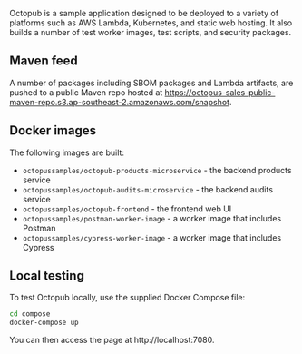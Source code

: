 Octopub is a sample application designed to be deployed to a variety of platforms such as AWS Lambda, Kubernetes, and 
static web hosting. It also builds a number of test worker images, test scripts, and security packages.

## Maven feed

A number of packages including SBOM packages and Lambda artifacts, are pushed to a public Maven repo hosted at 
https://octopus-sales-public-maven-repo.s3.ap-southeast-2.amazonaws.com/snapshot.

## Docker images

The following images are built:

* `octopussamples/octopub-products-microservice` - the backend products service
* `octopussamples/octopub-audits-microservice` - the backend audits service
* `octopussamples/octopub-frontend` - the frontend web UI
* `octopussamples/postman-worker-image` - a worker image that includes Postman
* `octopussamples/cypress-worker-image` - a worker image that includes Cypress

## Local testing

To test Octopub locally, use the supplied Docker Compose file:

```bash
cd compose
docker-compose up
```

You can then access the page at http://localhost:7080.
